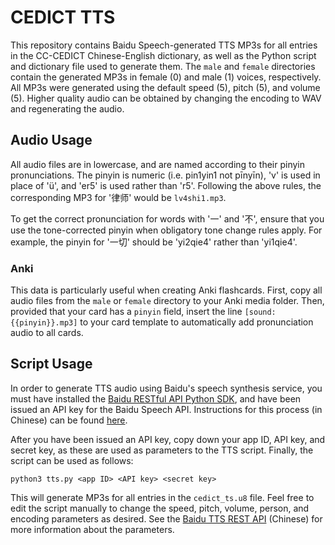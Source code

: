 # CEDICT TTS

This repository contains Baidu Speech-generated TTS MP3s for all entries in the CC-CEDICT Chinese-English dictionary, as well as the Python script and dictionary file used to generate them. The `male` and `female` directories contain the generated MP3s in female (0) and male (1) voices, respectively. All MP3s were generated using the default speed (5), pitch (5), and volume (5). Higher quality audio can be obtained by changing the encoding to WAV and regenerating the audio.

## Audio Usage

All audio files are in lowercase, and are named according to their pinyin pronunciations. The pinyin is numeric (i.e. pin1yin1 not pīnyīn), 'v' is used in place of 'ü', and 'er5' is used rather than 'r5'. Following the above rules, the corresponding MP3 for '律师' would be `lv4shi1.mp3`.

To get the correct pronunciation for words with '一' and '不', ensure that you use the tone-corrected pinyin when obligatory tone change rules apply. For example, the pinyin for '一切' should be 'yi2qie4' rather than 'yi1qie4'.

### Anki

This data is particularly useful when creating Anki flashcards. First, copy all audio files from the `male` or `female` directory to your Anki media folder. Then, provided that your card has a `pinyin` field, insert the line `[sound:{{pinyin}}.mp3]` to your card template to automatically add pronunciation audio to all cards.

## Script Usage

In order to generate TTS audio using Baidu's speech synthesis service, you must have installed the [Baidu RESTful API Python SDK](http://ai.baidu.com/sdk#asr), and have been issued an API key for the Baidu Speech API. Instructions for this process (in Chinese) can be found [here](http://ai.baidu.com/docs#/ASR-API/top).

After you have been issued an API key, copy down your app ID, API key, and secret key, as these are used as parameters to the TTS script. Finally, the script can be used as follows:

    python3 tts.py <app ID> <API key> <secret key>

This will generate MP3s for all entries in the `cedict_ts.u8` file. Feel free to edit the script manually to change the speed, pitch, volume, person, and encoding parameters as desired. See the [Baidu TTS REST API](http://ai.baidu.com/docs#/TTS-API/top) (Chinese) for more information about the parameters.
